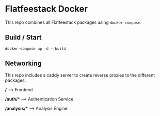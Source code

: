 # Flatfeestack Docker
This repo combines all Flatfeestack packages using `docker-compose`.

## Build / Start
`docker-compose up -d --build`

## Networking

This repo includes a caddy server to create reverse proxies to the different packages:

**/** --> Frontend

**/auth/*** --> Authentication Service

**/analysis/*** --> Analysis Engine


